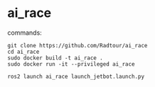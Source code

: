 # ai_race

commands:

    git clone https://github.com/Radtour/ai_race
    cd ai_race
    sudo docker build -t ai_race .
    sudo docker run -it --privileged ai_race
    
    ros2 launch ai_race launch_jetbot.launch.py
    
